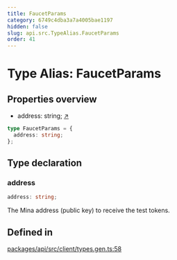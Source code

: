 ```yaml
---
title: FaucetParams
category: 6749c4dba3a7a4005bae1197
hidden: false
slug: api.src.TypeAlias.FaucetParams
order: 41
---
```


# Type Alias: FaucetParams

## Properties overview

- address:  string; [↗](#address)

```ts
type FaucetParams = {
  address: string;
};
```

## Type declaration

### address

```ts
address: string;
```

The Mina address (public key) to receive the test tokens.

## Defined in

[packages/api/src/client/types.gen.ts:58](https://github.com/zkcloudworker/minatokens-lib/blob/main/packages/api/src/client/types.gen.ts#L58)
